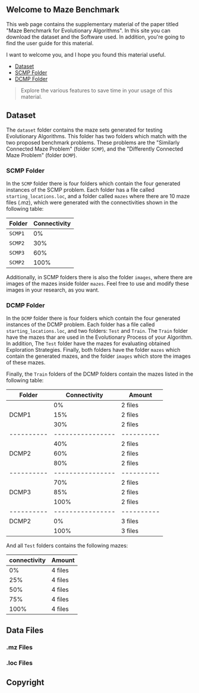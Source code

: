 ## Welcome to Maze Benchmark

This web page contains the supplementary material of the paper titled "Maze Benchmark for Evolutionary Algorithms". In this site you can download the dataset and the Software used. In addition, you're going to find the user guide for this material.

I want to welcome you, and I hope you found this material useful.

- [Dataset](#Dataset)
- [SCMP Folder](#SCMP-folder)
- [DCMP Folder](#DCMP-folder)

> Explore the various features to save time in your usage of this material.

## Dataset

The `dataset` folder contains the maze sets generated for testing Evolutionary Algorithms. This folder has two folders which match with the two proposed benchmark problems. These problems are the "Similarly Connected Maze Problem" (folder `SCMP`), and the "Differently Connected Maze Problem" (folder `DCMP`).

### SCMP Folder

In the `SCMP` folder there is four folders which contain the four generated instances of the SCMP problem. Each folder has a file called `starting_locations.loc`, and a folder called `mazes` where there are 10 maze files (.mz), which were generated with the connectivities shown in the following table:

**Folder** | **Connectivity**|
-------|-------------|
`SCMP1`|      0%     |
`SCMP2`|     30%     |
`SCMP3`|     60%     |
`SCMP2`|    100%     |

Additionally, in SCMP folders there is also the folder `images`, where there are images of the mazes inside folder `mazes`. Feel free to use and modify these images in your research, as you want.

### DCMP Folder

In the `DCMP` folder there is four folders which contain the four generated instances of the DCMP problem. Each folder has a file called `starting_locations.loc`, and two folders: `Test` and `Train`. The `Train` folder have the mazes thar are used in the Evolutionary Process of your Algorithm. In addition, The `Test` folder have the mazes for evaluating obtained Exploration Strategies. Finally, both folders have the folder `mazes` which contain the generated mazes, and the folder `images` which store the images of these mazes.

Finally, the `Train` folders of the DCMP folders contain the mazes listed in the following table:

**Folder**|**Connectivity**|**Amount**
----------|----------------|----------
          |        0%      |  2 files
   DCMP1  |       15%      |  2 files
          |       30%      |  2 files
----------|----------------|----------
          |       40%      |  2 files
   DCMP2  |       60%      |  2 files
          |       80%      |  2 files
----------|----------------|----------
          |       70%      |  2 files
   DCMP3  |       85%      |  2 files
          |      100%      |  2 files
----------|----------------|----------
   DCMP2  |        0%      |  3 files
          |      100%      |  3 files

And all `Test` folders contains the following mazes:

**connectivity**|**Amount**
----------------|----------
        0%      |  4 files
       25%      |  4 files
       50%      |  4 files
       75%      |  4 files
      100%      |  4 files

## Data Files

### .mz Files

### .loc Files

## Copyright

